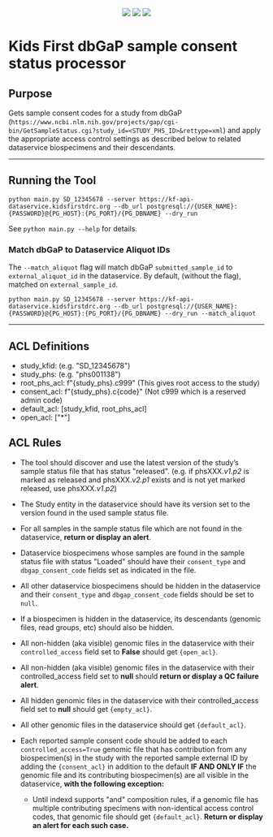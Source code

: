 <p align="center">
  <a href="https://github.com/kids-first/kf-update-dbgap-consent/blob/master/LICENSE"><img src="https://img.shields.io/github/license/kids-first/kf-update-dbgap-consent.svg?style=for-the-badge"></a>
  <a href="https://circleci.com/gh/kids-first/kf-update-dbgap-consent"><img src="https://img.shields.io/circleci/project/github/kids-first/kf-update-dbgap-consent.svg?style=for-the-badge"></a>
  <a href="https://github.com/psf/black"><img src="https://img.shields.io/badge/code%20style-black ----line--length 80-000000.svg?style=for-the-badge"></a>
</p>

# Kids First dbGaP sample consent status processor

## Purpose

Gets sample consent codes for a study from dbGaP (`https://www.ncbi.nlm.nih.gov/projects/gap/cgi-bin/GetSampleStatus.cgi?study_id=<STUDY_PHS_ID>&rettype=xml`) and apply the appropriate access control settings as described below to related dataservice biospecimens and their descendants.

---

## Running the Tool

`python main.py SD_12345678 --server https://kf-api-dataservice.kidsfirstdrc.org --db_url postgresql://{USER_NAME}:{PASSWORD}@{PG_HOST}:{PG_PORT}/{PG_DBNAME} --dry_run`

See `python main.py --help` for details.

### Match dbGaP to Dataservice Aliquot IDs

The `--match_aliquot` flag will match dbGaP `submitted_sample_id` to `external_aliquot_id` in the dataservice. By default, (without the flag), matched on `external_sample_id`.

`python main.py SD_12345678 --server https://kf-api-dataservice.kidsfirstdrc.org --db_url postgresql://{USER_NAME}:{PASSWORD}@{PG_HOST}:{PG_PORT}/{PG_DBNAME} --dry_run --match_aliquot`

---

## ACL Definitions

* study_kfid: (e.g. "SD_12345678")
* study_phs: (e.g. "phs001138")
* root_phs_acl: f"{study_phs}.c999" (This gives root access to the study)
* consent_acl: f"{study_phs}.c{code}" (Not c999 which is a reserved admin code)
* default_acl: [study_kfid, root_phs_acl]
* open_acl: ["*"]

## ACL Rules

* The tool should discover and use the latest version of the study’s sample
  status file that has status "released". (e.g. if phsXXX.*v1.p2* is marked as
  released and phsXXX.*v2.p1* exists and is not yet marked released, use
  phsXXX.*v1.p2*)

* The Study entity in the dataservice should have its version set to the
  version found in the used sample status file.

* For all samples in the sample status file which are not found in the
  dataservice, **return or display an alert**.

* Dataservice biospecimens whose samples are found in the sample status file
  with status "Loaded" should have their `consent_type` and
  `dbgap_consent_code` fields set as indicated in the file.

* All other dataservice biospecimens should be hidden in the dataservice and
  their `consent_type` and `dbgap_consent_code` fields should be set to `null`.

* If a biospecimen is hidden in the dataservice, its descendants (genomic
  files, read groups, etc) should also be hidden.

* All non-hidden (aka visible) genomic files in the dataservice with their
  `controlled_access` field set to **False** should get `{open_acl}`.

* All non-hidden (aka visible) genomic files in the dataservice with their
  controlled_access field set to **null** should **return or display a QC
  failure alert**.

* All hidden genomic files in the dataservice with their controlled_access
  field set to **null** should get `{empty_acl}`.

* All other genomic files in the dataservice should get `{default_acl}`.

* Each reported sample consent code should be added to each
  `controlled_access=True` genomic file that has contribution from any
  biospecimen(s) in the study with the reported sample external ID by adding
  the `{consent_acl}` in addition to the default **IF AND ONLY IF** the genomic
  file and its contributing biospecimen(s) are all visible in the dataservice,
  **with the following exception:**

  * Until indexd supports "and" composition rules, if a genomic file has
    multiple contributing specimens with non-identical access control codes,
    that genomic file should get `{default_acl}`. **Return or display an alert
    for each such case.**
